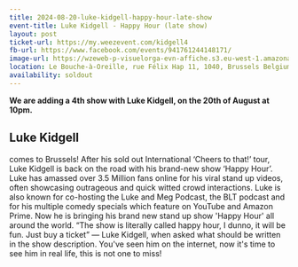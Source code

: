 ```yaml
---
title: 2024-08-20-luke-kidgell-happy-hour-late-show
event-title: Luke Kidgell - Happy Hour (late show)
layout: post
ticket-url: https://my.weezevent.com/kidgell4
fb-url: https://www.facebook.com/events/941761244148171/
image-url: https://wzeweb-p-visuelorga-evn-affiche.s3.eu-west-1.amazonaws.com/affiche_1108600.jpg
location: Le Bouche-à-Oreille, rue Félix Hap 11, 1040, Brussels Belgium
availability: soldout
---
```

<strong>We are adding a 4th show with Luke Kidgell, on the 20th of August at 10pm. </strong>

<h2>Luke Kidgell</h2> comes to Brussels!
After his sold out International ‘Cheers to that!’ tour, Luke Kidgell is back on the road with his brand-new show ‘Happy Hour’.
Luke has amassed over 3.5 Million fans online for his viral stand up videos, often showcasing outrageous and quick witted crowd interactions.
Luke is also known for co-hosting the Luke and Meg Podcast, the BLT podcast and for his multiple comedy specials which feature on YouTube and Amazon Prime. Now he is bringing his brand new stand up show 'Happy Hour' all around the world.
“The show is literally called happy hour, I dunno, it will be fun. Just buy a ticket” — Luke Kidgell, when asked what should be written in the show description.
You've seen him on the internet, now it's time to see him in real life, this is not one to miss!
